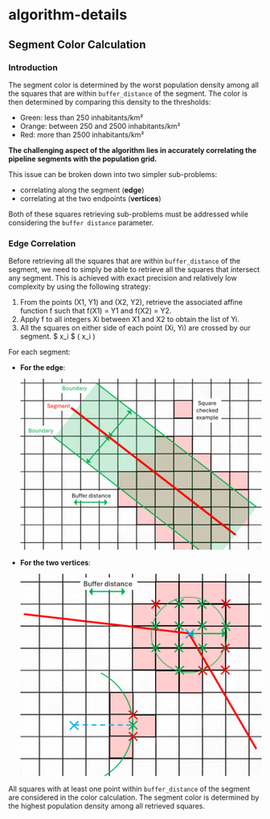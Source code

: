 # algorithm-details

## Segment Color Calculation

### Introduction

The segment color is determined by the worst population density among all the squares that are within `buffer_distance` of the segment.
The color is then determined by comparing this density to the thresholds:
- Green: less than 250 inhabitants/km²
- Orange: between 250 and 2500 inhabitants/km²
- Red: more than 2500 inhabitants/km²

**The challenging aspect of the algorithm lies in accurately correlating the pipeline segments with the population grid.**

This issue can be broken down into two simpler sub-problems:
- correlating along the segment (**edge**)
- correlating at the two endpoints (**vertices**)

Both of these squares retrieving sub-problems must be addressed while considering the `buffer distance` parameter.

### Edge Correlation

Before retrieving all the squares that are within `buffer_distance` of the segment, we need to simply be able to retrieve all the squares that intersect any segment.
This is achieved with exact precision and relatively low complexity by using the following strategy:
1. From the points (X1, Y1) and (X2, Y2), retrieve the associated affine function f such that f(X1) = Y1 and f(X2) = Y2.
2. Apply f to all integers Xi between X1 and X2 to obtain the list of Yi.
3. All the squares on either side of each point (Xi, Yi) are crossed by our segment. $ x_i $ \( x_i \)

For each segment:
- **For the edge**:
  <p style="text-align: center;">
    <img src="images/edge.png" alt="edge" />
  </p>


- **For the two vertices**:

  <div style="text-align: center;">
    <img src="images/vertex.png" alt="vertex" />
  </div>

All squares with at least one point within `buffer_distance` of the segment are considered in the color calculation. The segment color is determined by the highest population density among all retrieved squares.
